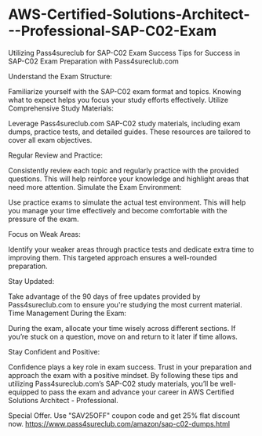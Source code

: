 # AWS-Certified-Solutions-Architect---Professional-SAP-C02-Exam
Utilizing Pass4sureclub for SAP-C02 Exam Success
Tips for Success in SAP-C02 Exam Preparation with Pass4sureclub.com

Understand the Exam Structure:

Familiarize yourself with the SAP-C02 exam format and topics. Knowing what to expect helps you focus your study efforts effectively.
Utilize Comprehensive Study Materials:

Leverage Pass4sureclub.com SAP-C02 study materials, including exam dumps, practice tests, and detailed guides. These resources are tailored to cover all exam objectives.

Regular Review and Practice:

Consistently review each topic and regularly practice with the provided questions. This will help reinforce your knowledge and highlight areas that need more attention.
Simulate the Exam Environment:

Use practice exams to simulate the actual test environment. This will help you manage your time effectively and become comfortable with the pressure of the exam.

Focus on Weak Areas:

Identify your weaker areas through practice tests and dedicate extra time to improving them. This targeted approach ensures a well-rounded preparation.

Stay Updated:

Take advantage of the 90 days of free updates provided by Pass4sureclub.com to ensure you're studying the most current material.
Time Management During the Exam:

During the exam, allocate your time wisely across different sections. If you’re stuck on a question, move on and return to it later if time allows.

Stay Confident and Positive:

Confidence plays a key role in exam success. Trust in your preparation and approach the exam with a positive mindset.
By following these tips and utilizing Pass4sureclub.com’s SAP-C02 study materials, you’ll be well-equipped to pass the exam and advance your career in AWS Certified Solutions Architect - Professional.

Special Offer. Use "SAV25OFF" coupon code and get 25% flat discount now. https://www.pass4sureclub.com/amazon/sap-c02-dumps.html
